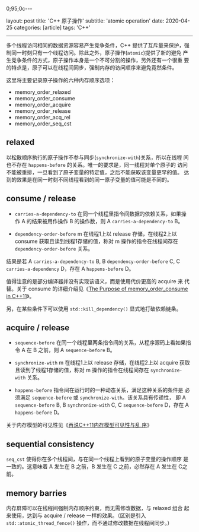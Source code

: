 
0;95;0c---

layout: post
title: 'C++ 原子操作'
subtitle: 'atomic operation'
date: 2020-04-25
categories: [article]
tags: 'C++' 

---

多个线程访问相同的数据资源容易产生竞争条件，C++ 提供了互斥量来保护，强
制同一时刻只有一个线程访问。除此之外，原子操作(`atomic`)提供了新的避免
产生竞争条件的方式，原子操作本身是一个不可分割的操作，另外还有一个很重
要的特点是，原子可以在线程间同步，强制内存的访问顺序来避免竟然条件。

这里将主要记录原子操作的六种内存顺序选项：

- memory_order_relaxed
- memory_order_consume
- memory_order_acquire
- memory_order_release
- memory_order_acq_rel
- memory_order_seq_cst

## relaxed

以松散顺序执行的原子操作不参与同步(`synchronize-with`)关系，所以在线程
间也不存在 `happens-before` 的关系。唯一的要求是，同一线程对单个原子的
访问不能被重排，一旦看到了原子变量的特定值，之后不能获取该变量更早的值。
达到的效果是在同一时刻不同线程看到的同一原子变量的值可能是不同的。

## consume / release

- `carries-a-dependency-to` 在同一个线程里指令间数据的依赖关系，如果操
  作 A 的结果被用作操作 B 的操作数，则 A `carries-a-dependency-to` B。

- `dependency-order-before` m 在线程1上以 release 存储，在线程2上以
  consume 获取且读到线程1存储的值，称对 m 操作的指令在线程间存在
  `dependency-order-before` 关系。

结果是若 A `carries-a-dependency-to` B, B `dependency-order-before` C,
C `carries-a-dependency` D，存在 A `happens-before` D。

值得注意的是部分编译器并没有实现该语义，而是使用代价更高的 acquire 来
代替。关于 consume 的详细介绍见《[The Purpose of memory_order_consume
in C++11](https://blog.csdn.net/netyeaxi/article/details/80718781)》。

另，在某些条件下可以使用 `std::kill_dependency()` 显式地打破依赖链条。

## acquire / release

- `sequence-before` 在同一个线程里两条指令间的关系，从程序源码上看如果指
  令 A 在 B 之前，则 A `sequence-before` B。

- `synchronize-with` m 在线程1上以 release 存储，在线程2上以 acquire
  获取且读到了线程1存储的值，称对 m 操作的指令在线程间存在
  `synchronize-with` 关系。

- `happens-before` 指令间在运行时的一种动态关系，满足这种关系的条件是
  必须满足 `sequence-before` 或 `synchronize-with`。该关系具有传递性，
  即 A `sequence-before` B, B `synchronize-with` C, C
  `sequence-before` D，存在 A `happens-before` D。

关于内存模型的可见性见《[再说C++11内存模型可见性与乱
序](https://www.cnblogs.com/catch/p/4158495.html)》

## sequential consistency

`seq_cst` 使得你在多个线程间，与在同一个线程上看到的原子变量的操作顺序
是一致的。这意味着 A 发生在 B 之前，B 发生在 C 之前，必然存在 A 发生在
C之前。

## memory barries

内存屏障可以在线程间强制内存顺序约束，而无需修改数据，与 relaxed 组合
起来使用，达到与 acquire / release 一样的效果。（区别是引入
`std::atomic_thread_fence()` 操作，而不通过修改数据在线程间同步。）
